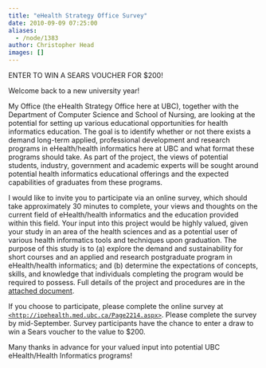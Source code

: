 ```yaml
---
title: "eHealth Strategy Office Survey"
date: 2010-09-09 07:25:00
aliases:
  - /node/1383
author: Christopher Head
images: []
---
```


ENTER TO WIN A SEARS VOUCHER FOR $200!

Welcome back to a new university year!

My Office (the eHealth Strategy Office here at UBC), together with the Department of Computer Science and School of Nursing, are looking at the potential for setting up various educational opportunities for health informatics education. The goal is to identify whether or not there exists a demand long-term applied, professional development and research programs in eHealth/health informatics here at UBC and what format these programs should take. As part of the project, the views of potential students, industry, government and academic experts will be sought around potential health informatics educational offerings and the expected capabilities of graduates from these programs.

I would like to invite you to participate via an online survey, which should take approximately 30 minutes to complete, your views and thoughts on the current field of eHealth/health informatics and the education provided within this field. Your input into this project would be highly valued, given your study in an area of the health sciences and as a potential user of various health informatics tools and techniques upon graduation. The purpose of this study is to (a) explore the demand and sustainability for short courses and an applied and research postgraduate program in eHealth/health informatics; and (b) determine the expectations of concepts, skills, and knowledge that individuals completing the program would be required to possess. Full details of the project and procedures are in the [attached document](/files/20100909-ehealth.doc).

If you choose to participate, please complete the online survey at [`<http://ipehealth.med.ubc.ca/Page2214.aspx>`](http://ipehealth.med.ubc.ca/Page2214.aspx). Please complete the survey by mid-September. Survey participants have the chance to enter a draw to win a Sears voucher to the value to $200.

Many thanks in advance for your valued input into potential UBC eHealth/Health Informatics programs!
